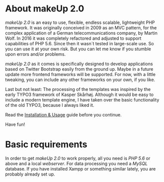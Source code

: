 # About makeUp 2.0

*makeUp 2.0* is an easy to use, flexible, endless scalable, lightweight PHP framework. It was originally conceived in 2009 as an MVC pattern, for the complex application of a German telecommunications company, by Martin Wolf. In 2016 it was completely refactored and adjusted to support capabilities of PHP 5.6. Since then it wasn´t tested in large-scale use. So you can use it at your own risk. But you can let me know if you stumble upon errors and/or problems.

*makeUp 2.0* as it comes is specifically designed to develop applications based on Twitter Bootstrap easily from the ground up. Maybe in a future update more frontend frameworks will be supported. For now, with a little tweaking, you can include any other frameworks on your own, if you like.

Last but not least: The processing of the templates was inspired by the early TYPO3 framework of Kasper Skårhøj. Although it would be easy to include a modern template engine, I have taken over the basic functionality of the old TYPO3, because I always liked it.

Read the [Installation & Usage](https://github.com/dahas/makeup2/wiki/1.-Installation-&-Usage) guide before you continue.

Have fun!

# Basic requirements

In order to get *makeUp 2.0* to work properly, all you need is *PHP 5.6* or above and a local *webserver*. For data processing you need a *MySQL* database. If you have installed Xampp or something similar lately, you are probably already set up.
